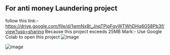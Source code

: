 ## For anti money Laundering project 
follow this link:- https://drive.google.com/file/d/1wmNx8t_JnqTPjpFqvWTWhDHq6G58Pb3f/view?usp=sharing
Because this project exceeds 25MB Mark:-
Use Google Colab to open this project 
![image](https://github.com/harshu722/ML-AI-personal-1/assets/91141030/60089793-e1e1-4af0-860a-38c62694afa0)

![image](https://github.com/harshu722/ML-AI-personal-1/assets/91141030/36842dae-bcf9-4d1b-a651-ca6a33670255)
